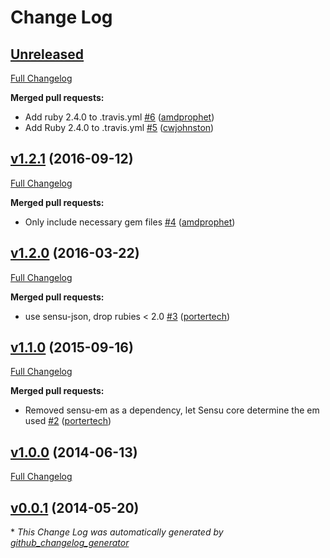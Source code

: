 # Change Log

## [Unreleased](https://github.com/sensu/sensu-logger/tree/HEAD)

[Full Changelog](https://github.com/sensu/sensu-logger/compare/v1.2.1...HEAD)

**Merged pull requests:**

- Add ruby 2.4.0 to .travis.yml [\#6](https://github.com/sensu/sensu-logger/pull/6) ([amdprophet](https://github.com/amdprophet))
- Add Ruby 2.4.0 to .travis.yml [\#5](https://github.com/sensu/sensu-logger/pull/5) ([cwjohnston](https://github.com/cwjohnston))

## [v1.2.1](https://github.com/sensu/sensu-logger/tree/v1.2.1) (2016-09-12)
[Full Changelog](https://github.com/sensu/sensu-logger/compare/v1.2.0...v1.2.1)

**Merged pull requests:**

- Only include necessary gem files [\#4](https://github.com/sensu/sensu-logger/pull/4) ([amdprophet](https://github.com/amdprophet))

## [v1.2.0](https://github.com/sensu/sensu-logger/tree/v1.2.0) (2016-03-22)
[Full Changelog](https://github.com/sensu/sensu-logger/compare/v1.1.0...v1.2.0)

**Merged pull requests:**

- use sensu-json, drop rubies \< 2.0 [\#3](https://github.com/sensu/sensu-logger/pull/3) ([portertech](https://github.com/portertech))

## [v1.1.0](https://github.com/sensu/sensu-logger/tree/v1.1.0) (2015-09-16)
[Full Changelog](https://github.com/sensu/sensu-logger/compare/v1.0.0...v1.1.0)

**Merged pull requests:**

- Removed sensu-em as a dependency, let Sensu core determine the em used [\#2](https://github.com/sensu/sensu-logger/pull/2) ([portertech](https://github.com/portertech))

## [v1.0.0](https://github.com/sensu/sensu-logger/tree/v1.0.0) (2014-06-13)
[Full Changelog](https://github.com/sensu/sensu-logger/compare/v0.0.1...v1.0.0)

## [v0.0.1](https://github.com/sensu/sensu-logger/tree/v0.0.1) (2014-05-20)


\* *This Change Log was automatically generated by [github_changelog_generator](https://github.com/skywinder/Github-Changelog-Generator)*
